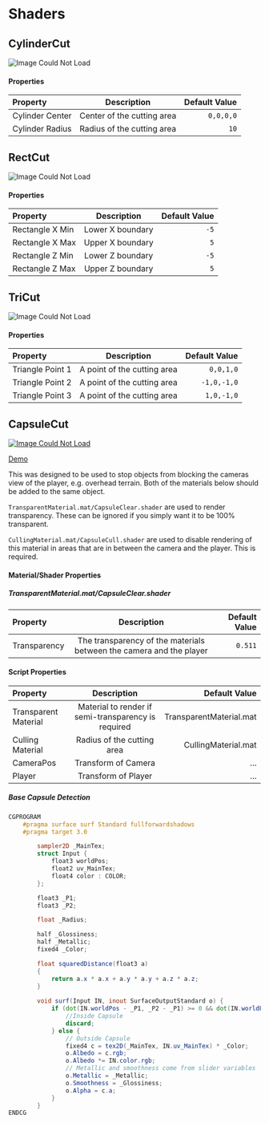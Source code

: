# Shaders

## CylinderCut
![Image Could Not Load](https://i.imgur.com/wHxvDDa.png)
#### Properties
Property | Description | Default Value
:--- | :---: | ---:
Cylinder Center | Center of the cutting area | `0,0,0,0`
Cylinder Radius | Radius of the cutting area | `10`

## RectCut
![Image Could Not Load](https://i.imgur.com/9QI5su3.png)
#### Properties
Property | Description | Default Value
:--- | :---: | ---:
Rectangle X Min | Lower X boundary | `-5`
Rectangle X Max | Upper X boundary | `5`
Rectangle Z Min | Lower Z boundary | `-5`
Rectangle Z Max | Upper Z boundary | `5`

## TriCut
![Image Could Not Load](https://i.imgur.com/xs8h44Y.png)

#### Properties
Property | Description | Default Value
:--- | :---: | ---:
Triangle Point 1 | A point of the cutting area | `0,0,1,0`
Triangle Point 2 | A point of the cutting area | `-1,0,-1,0`
Triangle Point 3 | A point of the cutting area | `1,0,-1,0`

## CapsuleCut
[![Image Could Not Load](https://i.imgur.com/VFw68Dd.png)](https://www.youtube.com/watch?v=JzCDN72v2R8)

[Demo](https://www.youtube.com/watch?v=JzCDN72v2R8)

This was designed to be used to stop objects from blocking the cameras view of the player, e.g. overhead terrain. Both of the materials below should be added to the same object.

`TransparentMaterial.mat/CapsuleClear.shader` are used to render transparency. These can be ignored if you simply want it to be 100% transparent.

`CullingMaterial.mat/CapsuleCull.shader` are used to disable rendering of this material in areas that are in between the camera  and the player. This is required.

#### Material/Shader Properties

##### TransparentMaterial.mat/CapsuleClear.shader
Property | Description | Default Value
:--- | :---: | ---:
Transparency | The transparency of the materials between the camera and the player | `0.511`

#### Script Properties
Property | Description | Default Value
:--- | :---: | ---:
Transparent Material | Material to render if semi-transparency is required | TransparentMaterial.mat
Culling Material | Radius of the cutting area | CullingMaterial.mat
CameraPos | Transform of Camera | ...
Player | Transform of Player | ...

##### Base Capsule Detection
```glsl
CGPROGRAM
	#pragma surface surf Standard fullforwardshadows
	#pragma target 3.0

		sampler2D _MainTex;
		struct Input {
			float3 worldPos;
			float2 uv_MainTex;
			float4 color : COLOR;
		};

		float3 _P1;
		float3 _P2;

		float _Radius;

		half _Glossiness;
		half _Metallic;
		fixed4 _Color;

		float squaredDistance(float3 a)
		{
			return a.x * a.x + a.y * a.y + a.z * a.z;
		}
    
		void surf(Input IN, inout SurfaceOutputStandard o) {
			if (dot(IN.worldPos - _P1, _P2 - _P1) >= 0 && dot(IN.worldPos - _P2, _P1 - _P2) >= 0 && squaredDistance(cross(IN.worldPos - _P1, _P2 - _P1)) <= _Radius * squaredDistance(_P2 - _P1)) {
				//Inside Capsule
				discard;
			} else {
				// Outside Capsule
				fixed4 c = tex2D(_MainTex, IN.uv_MainTex) * _Color;
				o.Albedo = c.rgb;
				o.Albedo *= IN.color.rgb;
				// Metallic and smoothness come from slider variables
				o.Metallic = _Metallic;
				o.Smoothness = _Glossiness;
				o.Alpha = c.a;
			}
		}
ENDCG
```
